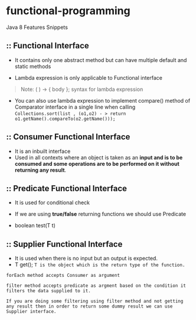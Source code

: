 # functional-programming
Java 8 Features Snippets 

## :: Functional Interface
- It contains only one abstract method but can have multiple default and static methods 

- Lambda expression is only applicable to Functional interface
 > Note: ( ) -> { body };   syntax for lambda expression

- You can also use lambda expression to implement compare() method of Comparator interface in a single line when calling 
`Collections.sort(list , (o1,o2) - > return o1.getName().compareTo(o2.getName()));`

 ## :: Consumer Functional Interface
- It is an inbuilt interface 
- Used in all contexts where an object is taken as an **input and is to be consumed and some operations are to be performed on it without returning any result**.


 ## :: Predicate Functional Interface
 - It is used for conditional check
 - If we are using **true/false** returning functions we should use Predicate

- boolean test(T t)


 ## :: Supplier Functional Interface
- It is used when there is no input but an output is expected.
- T get();  `T is the object which is the return type of the function.`


```shell 
forEach method accepts Consumer as argument 

filter method accepts predicate as argment based on the condition it filters the data supplied to it.

If you are doing some filtering using filter method and not getting any result then in order to return some dummy result we can use Supplier interface.
```

